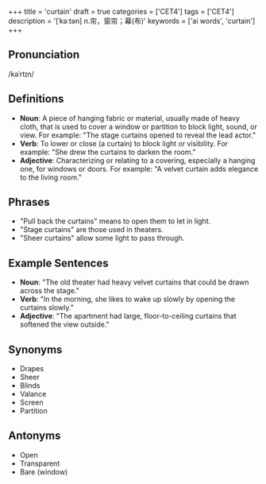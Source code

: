 +++
title = 'curtain'
draft = true
categories = ['CET4']
tags = ['CET4']
description = '[ˈkəːtən] n.帘，窗帘；幕(布)'
keywords = ['ai words', 'curtain']
+++

## Pronunciation
/kəˈrtɪn/

## Definitions
- **Noun**: A piece of hanging fabric or material, usually made of heavy cloth, that is used to cover a window or partition to block light, sound, or view. For example: "The stage curtains opened to reveal the lead actor."
- **Verb**: To lower or close (a curtain) to block light or visibility. For example: "She drew the curtains to darken the room."
- **Adjective**: Characterizing or relating to a covering, especially a hanging one, for windows or doors. For example: "A velvet curtain adds elegance to the living room."

## Phrases
- "Pull back the curtains" means to open them to let in light.
- "Stage curtains" are those used in theaters.
- "Sheer curtains" allow some light to pass through.

## Example Sentences
- **Noun**: "The old theater had heavy velvet curtains that could be drawn across the stage."
- **Verb**: "In the morning, she likes to wake up slowly by opening the curtains slowly."
- **Adjective**: "The apartment had large, floor-to-ceiling curtains that softened the view outside."

## Synonyms
- Drapes
- Sheer
- Blinds
- Valance
- Screen
- Partition

## Antonyms
- Open
- Transparent
- Bare (window)
